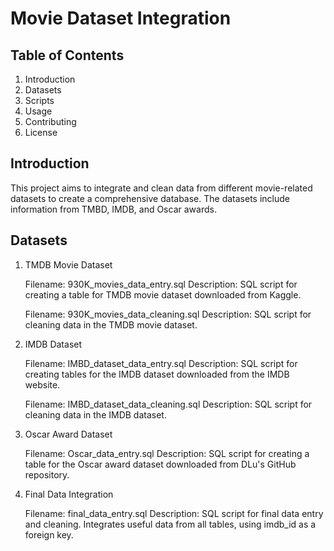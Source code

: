 # Movie Dataset Integration

## Table of Contents
1. Introduction
2. Datasets
3. Scripts
4. Usage
5. Contributing
6. License

## Introduction
This project aims to integrate and clean data from different movie-related datasets to create a comprehensive database. The datasets include information from TMBD, IMDB, and Oscar awards.

## Datasets
1. TMDB Movie Dataset

    Filename: 930K_movies_data_entry.sql
    Description: SQL script for creating a table for TMDB movie dataset downloaded from Kaggle.

    Filename: 930K_movies_data_cleaning.sql
    Description: SQL script for cleaning data in the TMDB movie dataset.

2. IMDB Dataset

    Filename: IMBD_dataset_data_entry.sql
    Description: SQL script for creating tables for the IMDB dataset downloaded from the IMDB website.

    Filename: IMBD_dataset_data_cleaning.sql
    Description: SQL script for cleaning data in the IMDB dataset.

3. Oscar Award Dataset

    Filename: Oscar_data_entry.sql
    Description: SQL script for creating a table for the Oscar award dataset downloaded from DLu's GitHub repository.

4. Final Data Integration

    Filename: final_data_entry.sql
    Description: SQL script for final data entry and cleaning. Integrates useful data from all tables, using imdb_id as a foreign key. 
